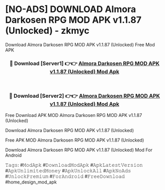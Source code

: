 # [NO-ADS] DOWNLOAD Almora Darkosen RPG MOD APK v1.1.87 (Unlocked) - zkmyc
Download Almora Darkosen RPG MOD APK v1.1.87 (Unlocked) Free Mod APK

<div align="center">
<h3>🔴 Download [Server1] 👉👉 <a href="https://apk-comot.site?title=Almora_Darkosen_RPG_MOD_APK_v1.1.87_(Unlocked)">Almora Darkosen RPG MOD APK v1.1.87 (Unlocked) Mod Apk</a></h3><br>

<h3>🔴 Download [Server2] 👉👉 <a href="https://apk-comot.site?title=Almora_Darkosen_RPG_MOD_APK_v1.1.87_(Unlocked)">Almora Darkosen RPG MOD APK v1.1.87 (Unlocked) Mod Apk</a></h3>
</div>


Free Download APK MOD Almora Darkosen RPG MOD APK v1.1.87 (Unlocked)

Download Almora Darkosen RPG MOD APK v1.1.87 (Unlocked) 

Free APK MOD Almora Darkosen RPG MOD APK v1.1.87 (Unlocked) 

Download Almora Darkosen RPG MOD APK v1.1.87 (Unlocked) Mod For Android

𝚃𝚊𝚐𝚜: #𝙼𝚘𝚍𝙰𝚙𝚔 #𝙳𝚘𝚠𝚗𝚕𝚘𝚊𝚍𝙼𝚘𝚍𝙰𝚙𝚔 #𝙰𝚙𝚔𝙻𝚊𝚝𝚎𝚜𝚝𝚅𝚎𝚛𝚜𝚒𝚘𝚗 #𝙰𝚙𝚔𝚄𝚗𝚕𝚒𝚖𝚒𝚝𝚎𝚍𝙼𝚘𝚗𝚎𝚢 #𝙰𝚙𝚔𝚄𝚗𝚕𝚘𝚌𝚔𝙰𝚕𝚕 #𝙰𝚙𝚔𝙽𝚘𝙰𝚍𝚜 #𝚄𝚗𝚕𝚘𝚌𝚔𝙿𝚛𝚎𝚖𝚒𝚞𝚖 #𝙵𝚘𝚛𝙰𝚗𝚍𝚛𝚘𝚒𝚍 #𝙵𝚛𝚎𝚎𝙳𝚘𝚠𝚗𝚕𝚘𝚊𝚍 #home_design_mod_apk